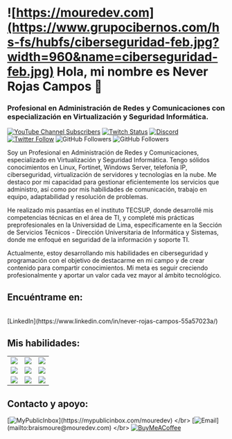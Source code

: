 # ![https://mouredev.com](https://www.grupocibernos.com/hs-fs/hubfs/ciberseguridad-feb.jpg?width=960&name=ciberseguridad-feb.jpg) Hola, mi nombre es Never Rojas Campos 👋
### Profesional en Administración de Redes y Comunicaciones con especialización en Virtualización y Seguridad Informática.

[![YouTube Channel Subscribers](https://img.shields.io/youtube/channel/subscribers/UCxPD7bsocoAMq8Dj18kmGyQ?style=social)](https://youtube.com/mouredevapps?sub_confirmation=1)
[![Twitch Status](https://img.shields.io/twitch/status/mouredev?style=social)](https://twitch.com/mouredev)
[![Discord](https://img.shields.io/discord/729672926432985098?style=social&label=Discord&logo=discord)](https://mouredev.com/discord)
[![Twitter Follow](https://img.shields.io/twitter/follow/mouredev?style=social)](https://twitter.com/mouredev)
![GitHub Followers](https://img.shields.io/github/followers/mouredev?style=social)
![GitHub Followers](https://img.shields.io/github/stars/mouredev?style=social)

Soy un Profesional en Administración de Redes y Comunicaciones, especializado en Virtualización y Seguridad Informática. Tengo sólidos conocimientos en Linux, Fortinet, Windows Server, telefonía IP, ciberseguridad, virtualización de servidores y tecnologías en la nube. Me destaco por mi capacidad para gestionar eficientemente los servicios que administro, así como por mis habilidades de comunicación, trabajo en equipo, adaptabilidad y resolución de problemas. 

He realizado mis pasantías en el instituto TECSUP, donde desarrollé mis competencias técnicas en el área de TI, y completé mis prácticas preprofesionales en la Universidad de Lima, específicamente en la Sección de Servicios Técnicos - Dirección Universitaria de Informática y Sistemas, donde me enfoqué en seguridad de la información y soporte TI.

Actualmente, estoy desarrollando mis habilidades en ciberseguridad y programación con el objetivo de destacarme en mi campo y de crear contenido para compartir conocimientos. Mi meta es seguir creciendo profesionalmente y aportar un valor cada vez mayor al ámbito tecnológico.

## Encuéntrame en:
</br>
[LinkedIn](https://www.linkedin.com/in/never-rojas-campos-55a57023a/)

## Mis habilidades:

<table style="width:100%">
<tr>
<td>
<a href="https://youtu.be/Kp4Mvapo5kc">
<img src="https://avplus.fi/app/uploads/2024/08/Microsoft-aiheuttaa-harmaita-hiuksia-Linux-kayttajille-uudella-paivityksellaan.png">
</a>
</td>
<td>
<a href="https://youtu.be/3UCZltG8iCY">
<img src="https://cibersafety.com/wp-content/uploads/2024/09/shutterstock_2026301150-1-1.jpg">
</a>
</td>
<td>
<a href="https://youtu.be/3GymExBkKjE">
<img src="https://static.wixstatic.com/media/41b7e5_268899e86bfd4547a6ec3c36c7068b56~mv2.png/v1/fill/w_1000,h_563,al_c,q_90,usm_0.66_1.00_0.01/41b7e5_268899e86bfd4547a6ec3c36c7068b56~mv2.png">
</a>
</td>
</tr>
<tr>
<td>
<a href="https://youtu.be/SavaU66KxQY">
<img src="https://www.starkcloud.com/hubfs/Ciberseguridad%20y%20Privacidad%20de%20Datos.webp">
</a>
</td>
<td>
<a href="https://youtu.be/G0ga_YVQOaw">
<img src="https://www.trantorinc.com/wp-content/uploads/2023/10/Performance-Battle-_-AWS-vs-Google-Cloud-vs-Azure-_-1000-x-500-_-Main.png">
</a>
</td>
<td>
<a href="https://youtu.be/NJacVZx2fv8">
<img src="https://miro.medium.com/v2/resize:fit:1200/1*e49hYM--zINB1teDtozZoA.png">
</a>
</td>
</tr>
<tr>
<td>
<a href="https://youtu.be/_y9qQZXE24A">
<img src="http://i3.ytimg.com/vi/_y9qQZXE24A/maxresdefault.jpg">
</a>
</td>
<td>
<a href="https://youtu.be/mIVbUb7shE8">
<img src="http://i3.ytimg.com/vi/mIVbUb7shE8/maxresdefault.jpg">
</a>
</td>
<td>
<a href="https://youtu.be/zFbTXe1yFGA">
<img src="http://i3.ytimg.com/vi/zFbTXe1yFGA/maxresdefault.jpg">
</a>
</td>
</tr>
</table>

## Contacto y apoyo:

[![MyPublicInbox](https://img.shields.io/badge/MyPublicInbox-MENSAJE+CAFÉ_(RESPUESTA_RÁPIDA)_Gracias!-orange?style=for-the-badge&logo=Microsoft+Outlook&logoColor=white&labelColor=101010)](https://mypublicinbox.com/mouredev)
</br>
[![Email](https://img.shields.io/badge/braismoure@mouredev.com-email_personal_(respuesta_lenta)-D14836?style=for-the-badge&logo=gmail&logoColor=white&labelColor=101010)](mailto:braismoure@mouredev.com)
</br>
[![BuyMeACoffee](https://img.shields.io/badge/Buy_Me_A_Coffee-apoya_mi_trabajo-FFDD00?style=for-the-badge&logo=buy-me-a-coffee&logoColor=white&labelColor=101010)](https://www.buymeacoffee.com/mouredev)
